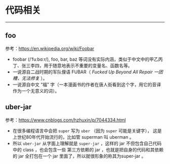
# 代码相关

---

## foo

参考：https://en.wikipedia.org/wiki/Foobar

- foobar (/ˈfuːbɑːr/), foo, bar, baz 等词没有实际内涵，类似于中文中的甲乙丙丁、张三李四，用于随意地表示不重要的变量名、函数名等。
- 一说源自二战时期的军队俚语 FUBAR（ *Fucked Up Beyond All Repair*  *一团糟，无法修复* ）。
- 一说源自中文 “福” 字（一本漫画书的作者在唐人街看到这个字，用它的音译作为一个无意义的词）。

## uber-jar

参考：https://www.cnblogs.com/hzhuxin/p/7044334.html

- 在很多编程语言中会把 `super` 写为 `uber` （因为 `super` 可能是关键字）， 这是上世纪80年代开始流行的，比如管 superman 叫 uberman 。
- 所以 `uber-jar` 从字面上理解就是 `super-jar` ，这样的 jar 不但包含自己代码中的 class ，也会包含一些 第三方依赖的 jar ，也就是把自身的代码和其依赖的 jar 全打包在一个 jar 里面了，所以就很形象的称其为super-jar 。